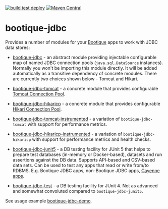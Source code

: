 <!--
  Licensed to ObjectStyle LLC under one
  or more contributor license agreements.  See the NOTICE file
  distributed with this work for additional information
  regarding copyright ownership.  The ObjectStyle LLC licenses
  this file to you under the Apache License, Version 2.0 (the
  "License"); you may not use this file except in compliance
  with the License.  You may obtain a copy of the License at

    http://www.apache.org/licenses/LICENSE-2.0

  Unless required by applicable law or agreed to in writing,
  software distributed under the License is distributed on an
  "AS IS" BASIS, WITHOUT WARRANTIES OR CONDITIONS OF ANY
  KIND, either express or implied.  See the License for the
  specific language governing permissions and limitations
  under the License.
  -->

[![build test deploy](https://github.com/bootique/bootique-jdbc/workflows/build%20test%20deploy/badge.svg)](https://github.com/bootique/bootique-jdbc/actions)
[![Maven Central](https://img.shields.io/maven-central/v/io.bootique.jdbc/bootique-jdbc.svg?colorB=brightgreen)](https://search.maven.org/artifact/io.bootique.jdbc/bootique-jdbc/)

# bootique-jdbc

Provides a number of modules for your [Bootique](https://bootique.io) apps to work with JDBC data stores:

* [bootique-jdbc](https://github.com/bootique/bootique-jdbc/tree/master/bootique-jdbc) - an abstract module providing 
injectable configurable map of named JDBC connection pools (`java.sql.DataSource` instances). Normally you won't be 
importing this module directly. It will be added automatically as a transitive dependency of concrete modules. 
There are currently two choices shown below - Tomcat and Hikari.

* [bootique-jdbc-tomcat](https://github.com/bootique/bootique-jdbc/tree/master/bootique-jdbc-tomcat) - a concrete
module that provides configurable [Tomcat Connection Pool](https://tomcat.apache.org/tomcat-7.0-doc/jdbc-pool.html).

* [bootique-jdbc-hikaricp](https://github.com/bootique/bootique-jdbc/tree/master/bootique-jdbc-hikaricp) - a concrete
module that provides configurable [Hikari Connection Pool](https://github.com/brettwooldridge/HikariCP).

* [bootique-jdbc-tomcat-instrumented](https://github.com/bootique/bootique-jdbc/tree/master/bootique-jdbc-tomcat-instrumented) -
a variation of `bootique-jdbc-tomcat` with support for performance metrics.

* [bootique-jdbc-hikaricp-instrumented](https://github.com/bootique/bootique-jdbc/tree/master/bootique-jdbc-hikaricp-instrumented) -
a variation of `bootique-jdbc-hikaricp` with support for performance metrics and health checks.

* [bootique-jdbc-junit5](https://github.com/bootique/bootique-jdbc/tree/master/bootique-jdbc-junit5) - a DB testing
facility for JUnit 5 that helps to prepare test databases (in-memory or Docker-based), datasets and run assertions 
against the DB data. Supports API-based and CSV-based data sets. Can be used to test any apps that read or write 
from/to RDBMS. E.g. Bootique JDBC apps, non-Bootique JDBC apps, 
[Cayenne apps](https://github.com/bootique/bootique-cayenne/tree/master/bootique-cayenne41-junit5).

* [bootique-jdbc-test](https://github.com/bootique/bootique-jdbc/tree/master/bootique-jdbc-test) - a DB testing
facility for JUnit 4. Not as advanced and somewhat convoluted compared to `bootique-jdbc-junit5`.

See usage example [bootique-jdbc-demo](https://github.com/bootique-examples/bootique-jdbc-demo).
